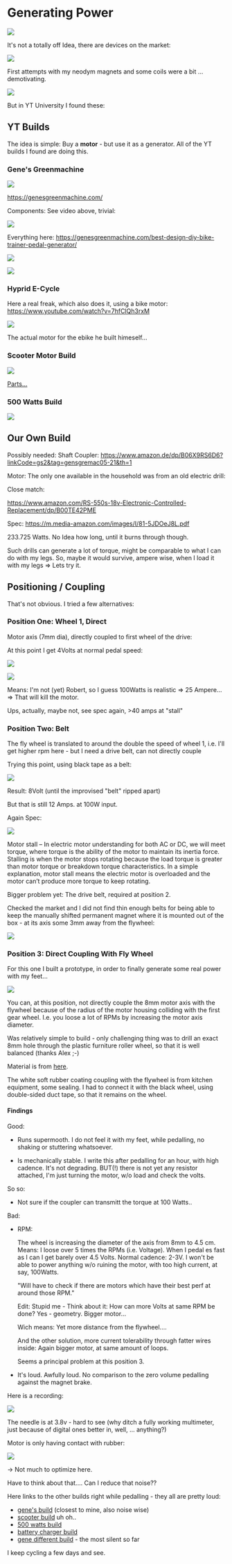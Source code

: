 # Generating Power






[![](./img/robert.png)](https://www.youtube.com/watch?v=S4O5voOCqAQ)



It's not a totally off Idea, there are devices on the market:


[![](./img/gen1.png)](https://www.amazon.de/Pedalgenerator-Handkurbelgeneratoren-Fitness-Stromerzeugungs-Rehabilitations-Trainingsger%C3%A4t-USB-Schnittstelle-DC1-35V-Ausgangsschnittstelle/dp/B09NW9Z4H8/ref=pd_lpo_3?pd_rd_i=B09NWCL2DG&th=1&psc=1)

First attempts with my neodym magnets and some coils were a bit ... demotivating.

![](./img/idiot.png)

But in YT University I found these:

## YT Builds

The idea is simple: Buy a **motor** - but use it as a generator. All of the YT builds I found are
doing this.


### Gene's Greenmachine

[![](./img/gene1.png)](https://www.youtube.com/watch?time_continue=15&v=7yEAcId2h_M&feature=emb_logo)


https://genesgreenmachine.com/


Components: See video above, trivial:

![](https://i0.wp.com/genesgreenmachine.com/wp-content/uploads/rower_circuit.jpg?w=525)



Everything here: https://genesgreenmachine.com/best-design-diy-bike-trainer-pedal-generator/

     

[![](./img/rcmoto1.png)](https://genesgreenmachine.com/spin-bike-rc-motor-powered-pedal-generator/)




![](https://i0.wp.com/genesgreenmachine.com/wp-content/uploads/MotorBracketBeforeMounting.jpg?w=866&ssl=1)


### Hyprid E-Cycle

Here a real freak, which also does it, using a bike motor: https://www.youtube.com/watch?v=7hfClQh3rxM

[![](./img/senkel.png)](https://youtu.be/7hfClQh3rxM?t=30)

The actual motor for the ebike he built himeself...


### Scooter Motor Build

[![](./img/scooter.png)](https://www.youtube.com/watch?v=TX71O449AQ0)

[Parts...](https://sites.google.com/site/debbinkbicyclegenerator/)

### 500 Watts Build

[![](./img/diy.png)](https://youtu.be/y_icu6yaAxM?t=64)


## Our Own Build

Possibly needed: Shaft Coupler: https://www.amazon.de/dp/B06X9RS6D6?linkCode=gs2&tag=gensgremac05-21&th=1


Motor: The only one available in the household was from an old electric drill:

Close match:

https://www.amazon.com/RS-550s-18v-Electronic-Controlled-Replacement/dp/B00TE42PME

Spec: https://m.media-amazon.com/images/I/81-5JDOeJ8L.pdf

233.725 Watts. No Idea how long, until it burns through though.

Such drills can generate a lot of torque, might be comparable to what I can
do with my legs. So, maybe it would survive, ampere wise, when I load it with my legs => Lets try it.


## Positioning / Coupling

That's not obvious. I tried a few alternatives:

### Position One: Wheel 1, Direct

Motor axis (7mm dia), directly coupled to first wheel of the drive:

At this point I get 4Volts at normal pedal speed:


![](./img/pos1.png)


[![](./img/law.png)](https://www.rapidtables.com/calc/electric/watt-volt-amp-calculator.html)

Means: I'm not (yet) Robert, so I guess 100Watts is realistic => 25 Ampere... => That will kill the motor. 

Ups, actually, maybe not, see spec again, >40 amps at "stall"

### Position Two: Belt

The fly wheel is translated to around the double the speed of wheel 1, i.e. I'll get higher rpm
here - but I need a drive belt, can not directly couple 


Trying this point, using black tape as a belt:

![](./img/pos2.png)


Result: 8Volt (until the improvised "belt" ripped apart)


But that is still 12 Amps. at 100W input.

Again Spec:

![](./img/stall.png)

Motor stall – In electric motor understanding for both AC or DC, we will meet
torque, where torque is the ability of the motor to maintain its inertia force. Stalling is when the
motor stops rotating because the load torque is greater than motor torque or breakdown torque
characteristics. In a simple explanation, motor stall means the electric motor is overloaded and the
motor can’t produce more torque to keep rotating.

Bigger problem yet: The drive belt, required at position 2.


Checked the market and I did not find thin enough belts for being able to keep the manually shifted
permanent magnet where it is mounted out of the box - at its axis some 3mm away from the flywheel:

![](./img/beltprobl.png)


### Position 3: Direct Coupling With Fly Wheel

For this one I built a prototype, in order to finally generate some real power with my
feet...

![](./img/pos31.png)

You can, at this position, not directly couple the 8mm motor axis with the flywheel because of the
radius of the motor housing colliding with the first gear wheel. I.e. you loose a lot of RPMs by
increasing the motor axis diameter.


Was relatively simple to build - only challenging thing was to drill an exact 8mm hole through the
plastic furniture roller wheel, so that it is well balanced (thanks Alex ;-) 

Material is from [here](https://www.hagebau.de/search/?q=moebelrolle&sc=&ms=1).

The white soft rubber coating coupling with the flywheel is from kitchen equipment, some sealing. I
had to connect it with the black wheel, using double-sided duct tape, so that it remains on the
wheel.

#### Findings

Good: 

- Runs supermooth. I do not feel it with my feet, while pedalling, no
  shaking or stuttering whatsoever.

- Is mechanically stable. I write this after pedalling for an hour, with high cadence. It's not degrading.
  BUT(!) there is not yet any resistor attached, I'm just turning the motor, w/o load and check the
  volts.

So so:

- Not sure if the coupler can transmitt the torque at 100 Watts..


Bad:


- RPM:

  The wheel is increasing the diameter of the axis from 8mm to 4.5 cm. Means: I loose over 5 times
  the RPMs (i.e. Voltage). When I pedal es fast as I can I get barely over 4.5 Volts. Normal cadence:
  2-3V. I won't be able to power anything w/o ruining the motor, with too high current, at say,
  100Watts.


  "Will have to check if there are motors which have their best perf at around those RPM."

  Edit: Stupid me - Think about it: How can more Volts at same RPM be done? Yes - geometry. Bigger motor...

  Wich means: Yet more distance from the flywheel....

  And the other solution, more current tolerability through fatter wires inside: Again bigger motor,
  at same amount of loops.

  Seems a principal problem at this position 3. 
  

- It's loud. Awfully loud. No comparison to the zero volume pedalling against the magnet brake.

Here is a recording:

[![](./img/loud.png)](./img/loud.mp4) 

The needle is at 3.8v - hard to see (why ditch a fully working multimeter, just because of digital ones better in, well, ... anything?)

Motor is only having contact with rubber:

![](./img/rubber.png) 

-> Not much to optimize here.

 
Have to think about that.... Can I reduce that noise??

Here links to the other builds right while pedalling - they all are pretty loud:

- [gene's build](https://youtu.be/LpXRTXK_FFQ?t=576) (closest to mine, also noise wise)
- [scooter build](https://youtu.be/TX71O449AQ0?t=114) uh oh..
- [500 watts build](https://youtu.be/y_icu6yaAxM?t=154)
- [battery charger build](https://youtu.be/tQBWECQCFcQ?t=856)
- [gene different build](https://youtu.be/x1hMVqg8VZY?t=736) - the most silent so far


I keep cycling a few days and see.










